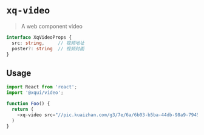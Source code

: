 # `xq-video`

> A web component video

```ts
interface XqVideoProps {
  src: string,     // 视频地址
  poster?: string  // 视频封面
}
```

## Usage

```js
import React from 'react';
import '@xqui/video';

function Foo() {
  return (
    <xq-video src="//pic.kuaizhan.com/g3/7e/6a/6b03-b5ba-44db-98a9-7945d3de752176.mp4"></xq-video>
  )
}
```
